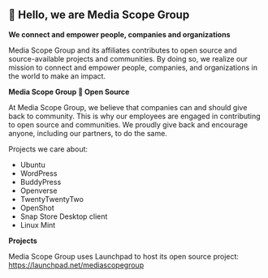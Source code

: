 ## 👋 Hello, we are Media Scope Group

**We connect and empower people, companies and organizations**

Media Scope Group and its affiliates contributes to open source and source-available projects and communities. By doing so, we realize our mission to connect and empower people, companies, and organizations in the world to make an impact.

**Media Scope Group 💖 Open Source**

At Media Scope Group, we believe that companies can and should give back to community. This is why our employees are engaged in contributing to open source and communities. We proudly give back and encourage anyone, including our partners, to do the same.

Projects we care about:
* Ubuntu
* WordPress
* BuddyPress
* Openverse
* TwentyTwentyTwo
* OpenShot
* Snap Store Desktop client
* Linux Mint

**Projects**

Media Scope Group uses Launchpad to host its open source project: https://launchpad.net/mediascopegroup
